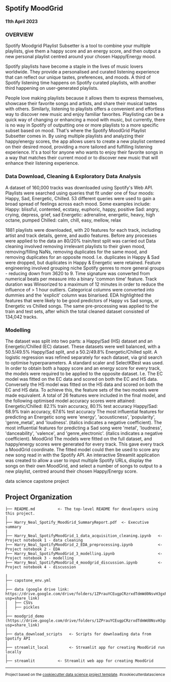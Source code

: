 ## Spotify MoodGrid
#### 11th April 2023

### OVERVIEW
Spotify Moodgrid Playlist Subsetter is a tool to combine your multiple playlists, give them a happy score and an energy score, and then output a new personal playlist centred around your chosen Happy/Energy mood.

Spotify playlists have become a staple in the lives of music lovers worldwide. They provide a personalised and curated listening experience that can reflect our unique tastes, preferences, and moods. A third of Spotify listening time happens on Spotify curated playlists, with another third happening on user-generated playlists.

People love making playlists because it allows them to express themselves, showcase their favorite songs and artists, and share their musical tastes with others. Similarly, listening to playlists offers a convenient and effortless way to discover new music and enjoy familiar favorites.  Playlisting can be a quick way of changing or enhancing a mood with music, but currently, there is no way in Spotify of outputting one or more playlists to a more specific subset based on mood.  That's where the Spotify MoodGrid Playlist Subsetter comes in. By using multiple playlists and analyzing their happy/energy scores, the app allows users to create a new playlist centered on their desired mood, providing a more tailored and fulfilling listening experience. It's a tool for anyone who wants to enjoy their favorite songs in a way that matches their current mood or to discover new music that will enhance their listening experience.

### Data Download, Cleaning & Exploratory Data Analysis
A dataset of 160,000 tracks was downloaded using Spotify's Web API.  Playlists were searched using queries that fit under one of four moods:  Happy, Sad, Energetic, Chilled.  53 different queries were used to gain a broad spread of feelings across each mood.  Some examples include:
Happy: blissful, contented, ecstasy, euphoric, happy, positive
Sad: angry, crying, depress, grief, sad
Energetic: adrenaline, energetic, heavy, high octane, pumped
Chilled:  calm, chill, easy, mellow, relax

1881 playlists were downloaded, with 20 features for each track, including artist and track details, genre, and audio features.
Before any processes were applied to the data an 80/20% train/test split was carried out
Data cleaning involved removing irrelevant playlists to their given mood, removing/filling NaNs, removing duplicates for the same mood, and removing duplicates for an opposite mood.  I.e. duplicates in Happy & Sad were dropped, but duplicates in Happy & Energetic were retained.
Feature engineering involved grouping niche Spotify genres to more general groups - reducing down from 3620  to 9.  Time signature was converted from numerical beats per measure into a binary 'common time' feature.  Track duration was Winsorized to a maximum of  12 minutes in order to reduce the influence of > 1 hour outliers.  Categorical columns were converted into dummies and the 'explicit' column was binarised.
EDA highlighted the features that were likely to be good predictors of Happy vs Sad songs, or Energetic vs Chilled songs.
The same pre-processing was applied to the train and test sets, after which the total cleaned dataset consisted of 134,042 tracks.

### Modelling
The dataset was split into two parts: a Happy/Sad (HS) dataset and an Energetic/Chilled (EC) dataset.
These datasets were well balanced, with a 50.5/49.5% Happy/Sad split, and a 50.2/49.8% Energetic/Chilled split.
A logistic regression was refined separately for each dataset, via grid search to optimise hyperparameters. A standard scaler and SelectKBest was used.  In order to obtain both a happy score and an energy score for every  track, the models were required to be applied to the opposite dataset.  I.e. The EC model was fitted on the EC data and scored on both the EC and HS data.  Conversely the HS model was fitted on the HS data and scored on both the EC and HS data.  To achieve this, the feature sets of the two models were made equivalent.  A total of 26 features were included in the final model, and the following optimised model accuracy scores were attained:
Energetic/Chilled: 82.1% train accuracy, 80.1% test accuracy
Happy/Sad: 68.9% train accuracy, 67.6% test accuracy
The most influential features for predicting an Energetic song were 'energy', 'acousticness', 'popularity', 'genre_metal', and 'loudness'. (italics indicates a negative coefficient).
The most influential features for predicting a Sad song were 'metal', 'loudness', 'danceability', 'valence', and 'genre_electronic'.   (italics indicates a negative coefficient).
MoodGrid
The models were fitted on the full dataset, and happy/energy scores were generated for every track.  This gave every track a MoodGrid coordinate.  The fitted model could then be used to score any new song read in with the Spotify API.  An interactive Streamlit application was created to allow a user to input multiple Spotify URLs, display the songs on their own MoodGrid, and select a number of songs to output to a new playlist, centred around their chosen Happy/Energy score.


data science capstone project

Project Organization
------------

    
    ├── README.md          <- The top-level README for developers using this project.
    |
    ├── Harry_Neal_Spotify_MoodGrid_SummaryReport.pdf  <- Executive summary
    |
    ├── Harry_Neal_SpotifyMoodGrid_1_data_acquisition_cleaning.ipynb   <- Project notebook 1 - data cleaning
    ├── Harry_Neal_SpotifyMoodGrid_2_EDA_preprocessing.ipynb           <- Project notebook 2 - EDA
    ├── Harry_Neal_SpotifyMoodGrid_3_modelling.ipynb                   <- Project notebook 3 - modelling
    ├── Harry_Neal_SpotifyMoodGrid_4_moodgrid_discussion.ipynb         <- Project notebook 4 - discussion

    |
    ├── capstone_env.yml
    |
    ├── data (google drive link: https://drive.google.com/drive/folders/1ZPrauYCEugpCRzrxdTdmWd0NsvH3gxRc?usp=share_link)
    │   ├── CSVs       
    │   ├── pickles        
    |
    ├── moodgrid_demo (https://drive.google.com/drive/folders/1ZPrauYCEugpCRzrxdTdmWd0NsvH3gxRc?usp=share_link)       
    │   
    ├── data_download_scripts   <- Scripts for downloading data from Spotify API
    │
    ├── streamlit_local         <- Streamlit app for creating MoodGrid run locally
    │
    ├── streamlit          <- Streamlit web app for creating MoodGrid
    


--------

<p><small>Project based on the <a target="_blank" href="https://drivendata.github.io/cookiecutter-data-science/">cookiecutter data science project template</a>. #cookiecutterdatascience</small></p>
